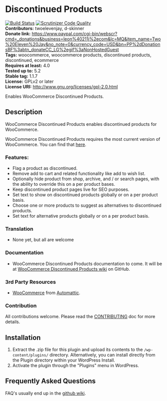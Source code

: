 # Discontinued Products
[![Build Status](https://travis-ci.org/twoelevenjay/woocommerce-discontinued-products.svg?branch=master)](https://travis-ci.org/twoelevenjay/woocommerce-discontinued-products)
[![Scrutinizer Code Quality](https://scrutinizer-ci.com/g/twoelevenjay/woocommerce-discontinued-products/badges/quality-score.png?b=master)](https://scrutinizer-ci.com/g/twoelevenjay/woocommerce-discontinued-products/?branch=master)  
**Contributors:**         twoelevenjay, d-skinner  
**Donate link:**          https://www.paypal.com/cgi-bin/webscr?cmd=_donations&business=leon%40211j%2ecom&lc=MQ&item_name=Two%20Eleven%20Jay&no_note=0&currency_code=USD&bn=PP%2dDonationsBF%3abtn_donateCC_LG%2egif%3aNonHostedGuest  
**Tags:**                 woocommerce, woocommerce products, discontinued products, discontinued, ecommerce  
**Requires at least:**    4.0  
**Tested up to:**         5.2  
**Stable tag:**           1.1.7  
**License:**              GPLv2 or later  
**License URI:**          http://www.gnu.org/licenses/gpl-2.0.html  

Enables WooCommerce Discontinued Products.

## Description

WooCommerce Discontinued Products enables discontinued products for WooCommerce.

WooCommerce Discontinued Products requires the most current version of WooCommerce. You can find that [here](https://wordpress.org/plugins/woocommerce/).

### Features:

* Flag a product as discontinued.
* Remove add to cart and related functionality like add to wish list.
* Optionally hide product from shop, archive, and / or search pages, with the ability to override this on a per product bases.
* Keep discontinued product pages live for SEO purposes.
* Set text to show on discontinued products globally or on a per product basis.
* Choose one or more products to suggest as alternatives to discontinued products.
* Set text for alternative products globally or on a per product basis.

### Translation
* None yet, but all are welcome

### Documentation
* WooCommerce Discontinued Products documentation to come. It will be at [WooCommerce Discontinued Products wiki](https://github.com/twoelevenjay/woocommerce-discontinued-products/wiki) on GitHub.

### 3rd Party Resources
* [WooCommerce](https://wordpress.org/plugins/woocommerce/) from [Automattic](https://automattic.com/).

### Contribution
All contributions welcome. Please read the [CONTRIBUTING](https://github.com/twoelevenjay/woocommerce-discontinued-products/blob/master/CONTRIBUTING.md) doc for more details.

## Installation

1. Extract the .zip file for this plugin and upload its contents to the `/wp-content/plugins/` directory. Alternatively, you can install directly from the Plugin directory within your WordPress Install.
1. Activate the plugin through the "Plugins" menu in WordPress.

## Frequently Asked Questions

FAQ's usually end up in the [github wiki](https://github.com/twoelevenjay/woocommerce-discontinued-products/wiki).
